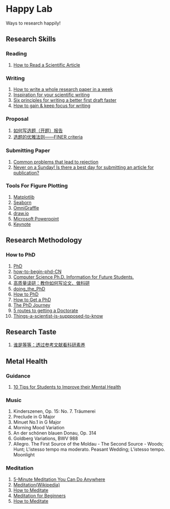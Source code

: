 # Happy Lab

Ways to research happily!

## Research Skills
### Reading
1. [How to Read a Scientific Article](http://www.owlnet.rice.edu/~cainproj/courses/HowToReadSciArticle.pdf)

### Writing
1. [How to write a whole research paper in a week](https://writingscientist.com/paper-in-a-week/)
2. [Inspiration for your scientific writing](https://writingscientist.com/newsletter/)
3. [Six principles for writing a better first draft faster](https://writingscientist.com/first-draft/)
4. [How to gain & keep focus for writing](https://writingscientist.com/focus/)

### Proposal
1. [如何写选题（开题）报告](https://mp.weixin.qq.com/s/Nm290G0buJq0VlroG9oQLA)
2. [选题的优雅法则——FINER criteria](https://mp.weixin.qq.com/s/Hs2DQ-b7cZO3rzCnjPeWhQ)

### Submitting Paper
1. [Common problems that lead to rejection](https://www.hindawi.com/post/common-problems-lead-rejection/)
2. [Never on a Sunday! Is there a best day for submitting an article for publication?](https://blogs.lse.ac.uk/impactofsocialsciences/2019/01/29/never-on-a-sunday-is-there-a-best-day-for-submitting-an-article-for-publication/)

### Tools For Figure Plotting
1. [Matplotlib](https://matplotlib.org)
2. [Seaborn](https://seaborn.pydata.org)
3. [OmniGraffle](https://www.omnigroup.com/omnigraffle)
4. [draw.io](http://draw.io)
5. [Microsoft Powerpoint](https://www.microsoft.com/en-us/microsoft-365/powerpoint)
6. [Keynote](https://www.apple.com/keynote/)

## Research Methodology
### How to PhD
1. [PhD](https://github.com/macoj/phd)
2. [how-to-begin-phd-CN](https://github.com/pkuzengqi/how-to-begin-phd-CN)
3. [Computer Science Ph.D. Information for Future Students.](https://github.com/mycsphd/mycsphd.github.io)
4. [高质量读研：教你如何写论文、做科研](https://e.jd.com/30815248.html)
5. [doing_the_PhD](https://github.com/shengyp/doing_the_PhD)
6. [How to PhD](https://howtophd.show)
7. [How to Get a PhD](https://www.wikihow.com/Get-a-PhD)
8. [The PhD Journey](https://www.findaphd.com/guides/the-phd-journey)
9. [5 routes to getting a Doctorate](https://www.prospects.ac.uk/postgraduate-study/phd-study/5-routes-to-getting-a-doctorate)
10. [Things-a-scientist-is-suppposed-to-know](https://github.com/philippbayer/Things-a-scientist-is-suppposed-to-know)

## Research Taste
1. [谁是等等：透过参考文献看科研素养](https://mp.weixin.qq.com/s/dAraUE9mEWC_k4xD-gUJTw)

## Metal Health
### Guidance
1. [10 Tips for Students to Improve their Mental Health](https://leverageedu.com/blog/mental-health-for-students/)

### Music
1. Kinderszenen, Op. 15: No. 7. Träumerei
2. Preclude in G Major
3. Minuet No.1 in G Major
4. Morning Mood Variation
5. An der schönen blauen Donau, Op. 314
6. Goldberg Variations, BWV 988
7. Allegro. The First Source of the Moldau - The Second Source - Woods; Hunt; L'istesso tempo ma moderato. Peasant Wedding; L'istesso tempo. Moonlight

### Meditation
1. [5-Minute Meditation You Can Do Anywhere](https://www.youtube.com/watch?v=inpok4MKVLM)
2. [Meditation(Wikipedia)](https://en.wikipedia.org/wiki/Meditation)
3. [How to Meditate](https://www.mindful.org/how-to-meditate/)
4. [Meditation for Beginners](https://www.mindful.org/meditation-for-beginners/)
5. [How to Meditate](https://www.nytimes.com/guides/well/how-to-meditate)
